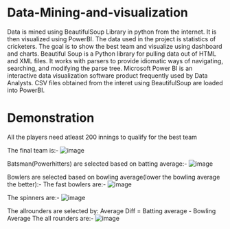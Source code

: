# Data-Mining-and-visualization
Data is mined using BeautifulSoup Library in python from the internet. It is then visualized using PowerBI. The data used in the project is statistics of cricketers. The goal is to show the best team and visualize using dashboard and charts.
Beautiful Soup is a Python library for pulling data out of HTML and XML files. It works with parsers to provide idiomatic ways of navigating, searching, and modifying the parse tree.
Microsoft Power BI is an interactive data visualization software product frequently used by Data Analysts.
CSV files obtained from the interet using BeautifulSoup are loaded into PowerBI.

# Demonstration

All the players need atleast 200 innings to qualify for the best team


The final team  is:-
![image](https://github.com/DevShah011/Data-Mining-and-visualization/assets/115929900/225fdcee-b613-457d-8762-42e5dce23a9d)

Batsman(Powerhitters) are selected based on batting average:-
![image](https://github.com/DevShah011/Data-Mining-and-visualization/assets/115929900/40cccacf-e7cc-44ae-8745-30edb34bd774)

Bowlers are selected based on bowling average(lower the bowling average the better):-
The fast bowlers are:-
![image](https://github.com/DevShah011/Data-Mining-and-visualization/assets/115929900/16aab531-fa76-4ba8-90c0-b0fc77c411c4)

The spinners are:-
![image](https://github.com/DevShah011/Data-Mining-and-visualization/assets/115929900/a20c52c3-6258-407a-a492-cbe99281cda5)

The allrounders are selected by: Average Diff = Batting average - Bowling Average
The all rounders are:-
![image](https://github.com/DevShah011/Data-Mining-and-visualization/assets/115929900/60d1531c-ae53-4c6e-8ccf-a4adbef20471)

